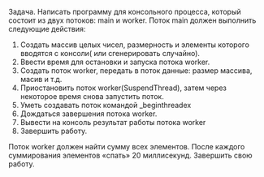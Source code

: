 Задача. Написать программу для консольного процесса, который состоит из двух потоков: main и worker.
Поток main должен выполнить следующие действия:
1. Создать массив целых чисел, размерность и элементы которого вводятся с консоли( или сгенерировать случайно).
2. Ввести время для остановки и запуска потока worker.
3. Создать поток worker, передать в поток данные: размер маcсива, масив и т.д.
4. Приостановить поток worker(SuspendThread), затем через некоторое время снова запустить поток.
5. Уметь создавать поток командой _beginthreadex
6. Дождаться завершения потока worker.
7. Вывести на консоль результат работы потока worker
8. Завершить работу.

Поток worker должен найти сумму всех элементов. После каждого суммирования элементов «спать» 20 миллисекунд. Завершить свою работу.
